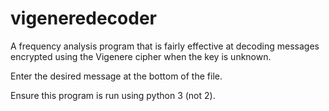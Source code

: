 # vigeneredecoder
A frequency analysis program that is fairly effective at decoding messages encrypted using the Vigenere cipher when the key is unknown.

Enter the desired message at the bottom of the file.

Ensure this program is run using python 3 (not 2).
